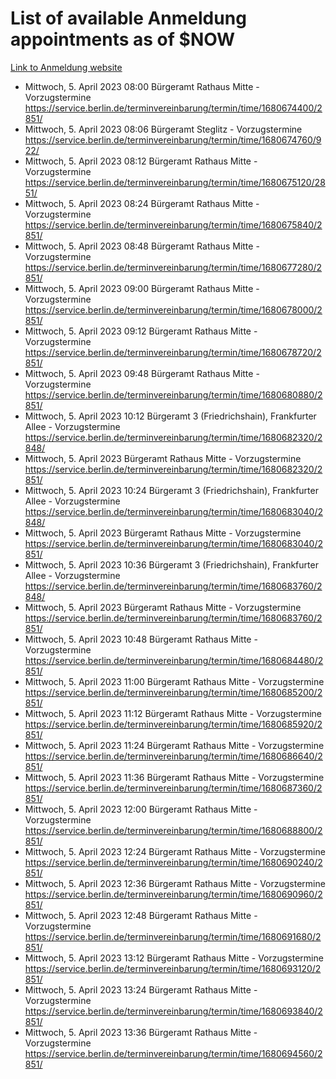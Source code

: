 # List of available Anmeldung appointments as of $NOW
[Link to Anmeldung website](https://service.berlin.de/terminvereinbarung/termin/tag.php?termin=1&anliegen[]=120686&dienstleisterlist=122210,122217,327316,122219,327312,122227,327314,122231,327346,122243,327348,122254,122252,329742,122260,329745,122262,329748,122271,327278,122273,327274,122277,327276,330436,122280,327294,122282,327290,122284,327292,122291,327270,122285,327266,122286,327264,122296,327268,150230,329760,122297,327286,122294,327284,122312,329763,122314,329775,122304,327330,122311,327334,122309,327332,317869,122281,327352,122279,329772,122283,122276,327324,122274,327326,122267,329766,122246,327318,122251,327320,122257,327322,122208,327298,122226,327300&herkunft=http%3A%2F%2Fservice.berlin.de%2Fdienstleistung%2F120686%2F)
- Mittwoch, 5. April 2023 08:00 Bürgeramt Rathaus Mitte - Vorzugstermine https://service.berlin.de/terminvereinbarung/termin/time/1680674400/2851/
- Mittwoch, 5. April 2023 08:06 Bürgeramt Steglitz - Vorzugstermine https://service.berlin.de/terminvereinbarung/termin/time/1680674760/922/
- Mittwoch, 5. April 2023 08:12 Bürgeramt Rathaus Mitte - Vorzugstermine https://service.berlin.de/terminvereinbarung/termin/time/1680675120/2851/
- Mittwoch, 5. April 2023 08:24 Bürgeramt Rathaus Mitte - Vorzugstermine https://service.berlin.de/terminvereinbarung/termin/time/1680675840/2851/
- Mittwoch, 5. April 2023 08:48 Bürgeramt Rathaus Mitte - Vorzugstermine https://service.berlin.de/terminvereinbarung/termin/time/1680677280/2851/
- Mittwoch, 5. April 2023 09:00 Bürgeramt Rathaus Mitte - Vorzugstermine https://service.berlin.de/terminvereinbarung/termin/time/1680678000/2851/
- Mittwoch, 5. April 2023 09:12 Bürgeramt Rathaus Mitte - Vorzugstermine https://service.berlin.de/terminvereinbarung/termin/time/1680678720/2851/
- Mittwoch, 5. April 2023 09:48 Bürgeramt Rathaus Mitte - Vorzugstermine https://service.berlin.de/terminvereinbarung/termin/time/1680680880/2851/
- Mittwoch, 5. April 2023 10:12 Bürgeramt 3 (Friedrichshain), Frankfurter Allee - Vorzugstermine https://service.berlin.de/terminvereinbarung/termin/time/1680682320/2848/
- Mittwoch, 5. April 2023  Bürgeramt Rathaus Mitte - Vorzugstermine https://service.berlin.de/terminvereinbarung/termin/time/1680682320/2851/
- Mittwoch, 5. April 2023 10:24 Bürgeramt 3 (Friedrichshain), Frankfurter Allee - Vorzugstermine https://service.berlin.de/terminvereinbarung/termin/time/1680683040/2848/
- Mittwoch, 5. April 2023  Bürgeramt Rathaus Mitte - Vorzugstermine https://service.berlin.de/terminvereinbarung/termin/time/1680683040/2851/
- Mittwoch, 5. April 2023 10:36 Bürgeramt 3 (Friedrichshain), Frankfurter Allee - Vorzugstermine https://service.berlin.de/terminvereinbarung/termin/time/1680683760/2848/
- Mittwoch, 5. April 2023  Bürgeramt Rathaus Mitte - Vorzugstermine https://service.berlin.de/terminvereinbarung/termin/time/1680683760/2851/
- Mittwoch, 5. April 2023 10:48 Bürgeramt Rathaus Mitte - Vorzugstermine https://service.berlin.de/terminvereinbarung/termin/time/1680684480/2851/
- Mittwoch, 5. April 2023 11:00 Bürgeramt Rathaus Mitte - Vorzugstermine https://service.berlin.de/terminvereinbarung/termin/time/1680685200/2851/
- Mittwoch, 5. April 2023 11:12 Bürgeramt Rathaus Mitte - Vorzugstermine https://service.berlin.de/terminvereinbarung/termin/time/1680685920/2851/
- Mittwoch, 5. April 2023 11:24 Bürgeramt Rathaus Mitte - Vorzugstermine https://service.berlin.de/terminvereinbarung/termin/time/1680686640/2851/
- Mittwoch, 5. April 2023 11:36 Bürgeramt Rathaus Mitte - Vorzugstermine https://service.berlin.de/terminvereinbarung/termin/time/1680687360/2851/
- Mittwoch, 5. April 2023 12:00 Bürgeramt Rathaus Mitte - Vorzugstermine https://service.berlin.de/terminvereinbarung/termin/time/1680688800/2851/
- Mittwoch, 5. April 2023 12:24 Bürgeramt Rathaus Mitte - Vorzugstermine https://service.berlin.de/terminvereinbarung/termin/time/1680690240/2851/
- Mittwoch, 5. April 2023 12:36 Bürgeramt Rathaus Mitte - Vorzugstermine https://service.berlin.de/terminvereinbarung/termin/time/1680690960/2851/
- Mittwoch, 5. April 2023 12:48 Bürgeramt Rathaus Mitte - Vorzugstermine https://service.berlin.de/terminvereinbarung/termin/time/1680691680/2851/
- Mittwoch, 5. April 2023 13:12 Bürgeramt Rathaus Mitte - Vorzugstermine https://service.berlin.de/terminvereinbarung/termin/time/1680693120/2851/
- Mittwoch, 5. April 2023 13:24 Bürgeramt Rathaus Mitte - Vorzugstermine https://service.berlin.de/terminvereinbarung/termin/time/1680693840/2851/
- Mittwoch, 5. April 2023 13:36 Bürgeramt Rathaus Mitte - Vorzugstermine https://service.berlin.de/terminvereinbarung/termin/time/1680694560/2851/
